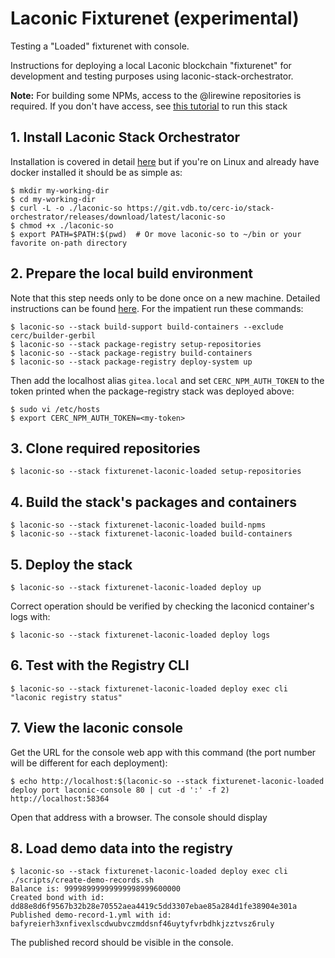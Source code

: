 # Laconic Fixturenet (experimental)

Testing a "Loaded" fixturenet with console.

Instructions for deploying a local Laconic blockchain "fixturenet" for development and testing purposes using laconic-stack-orchestrator.

**Note:** For building some NPMs, access to the @lirewine repositories is required. If you don't have access, see [this tutorial](/docs/laconicd-fixturenet.md) to run this stack

## 1. Install Laconic Stack Orchestrator
Installation is covered in detail [here](https://git.vdb.to/cerc-io/stack-orchestrator#user-mode) but if you're on Linux and already have docker installed it should be as simple as:
```
$ mkdir my-working-dir
$ cd my-working-dir
$ curl -L -o ./laconic-so https://git.vdb.to/cerc-io/stack-orchestrator/releases/download/latest/laconic-so
$ chmod +x ./laconic-so
$ export PATH=$PATH:$(pwd)  # Or move laconic-so to ~/bin or your favorite on-path directory
```
## 2. Prepare the local build environment
Note that this step needs only to be done once on a new machine.
Detailed instructions can be found [here](../build-support/README.md). For the impatient run these commands:
```
$ laconic-so --stack build-support build-containers --exclude cerc/builder-gerbil
$ laconic-so --stack package-registry setup-repositories
$ laconic-so --stack package-registry build-containers
$ laconic-so --stack package-registry deploy-system up
```
Then add the localhost alias `gitea.local` and set `CERC_NPM_AUTH_TOKEN` to the token printed when the package-registry stack was deployed above:
```
$ sudo vi /etc/hosts
$ export CERC_NPM_AUTH_TOKEN=<my-token>
```

## 3. Clone required repositories
```
$ laconic-so --stack fixturenet-laconic-loaded setup-repositories
```
## 4. Build the stack's packages and containers
```
$ laconic-so --stack fixturenet-laconic-loaded build-npms
$ laconic-so --stack fixturenet-laconic-loaded build-containers
```
## 5. Deploy the stack
```
$ laconic-so --stack fixturenet-laconic-loaded deploy up
```
Correct operation should be verified by checking the laconicd container's logs with:
```
$ laconic-so --stack fixturenet-laconic-loaded deploy logs
```
## 6. Test with the Registry CLI
```
$ laconic-so --stack fixturenet-laconic-loaded deploy exec cli "laconic registry status"
```
## 7. View the laconic console
Get the URL for the console web app with this command (the port number will be different for each deployment):
```
$ echo http://localhost:$(laconic-so --stack fixturenet-laconic-loaded deploy port laconic-console 80 | cut -d ':' -f 2)
http://localhost:58364
```
Open that address with a browser. The console should display
## 8. Load demo data into the registry
```
$ laconic-so --stack fixturenet-laconic-loaded deploy exec cli ./scripts/create-demo-records.sh
Balance is: 99998999999999998999600000
Created bond with id: dd88e8d6f9567b32b28e70552aea4419c5dd3307ebae85a284d1fe38904e301a
Published demo-record-1.yml with id: bafyreierh3xnfivexlscdwubvczmddsnf46uytyfvrbdhkjzztvsz6ruly
```
The published record should be visible in the console.
